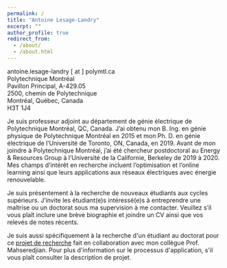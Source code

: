 ```yaml
---
permalink: /
title: "Antoine Lesage-Landry"
excerpt: ""
author_profile: true
redirect_from: 
  - /about/
  - /about.html
---
```

antoine.lesage-landry [ at ] polymtl.ca<br />
Polytechnique Montréal<br />
Pavillon Principal, A-429.05 <br />
2500, chemin de Polytechnique<br />
Montréal, Québec, Canada<br />
H3T 1J4<br />


Je suis professeur adjoint au département de génie électrique de Polytechnique Montréal, QC, Canada. J’ai obtenu mon B. Ing. en génie physique de Polytechnique Montréal en 2015 et mon Ph. D. en génie électrique de l’Université de Toronto, ON, Canada, en 2019. Avant de mon joindre à Polytechnique Montréal, j’ai été chercheur postdoctoral au Energy & Resources Group à l’Université de la Californie, Berkeley de 2019 à 2020. Mes champs d’intérêt en recherche incluent l’optimisation et l’online learning ainsi que leurs applications aux réseaux électriques avec énergie renouvelable.

Je suis présentement à la recherche de nouveaux étudiants aux cycles supérieurs. J’invite les étudiant(e)s intéressé(e)s à entreprendre une maîtrise ou un doctorat sous ma supervision à me contacter. Veuillez s’il vous plaît inclure une brève biographie et joindre un CV ainsi que vos relevés de notes récents.

Je suis aussi spécifiquement à la recherche d'un étudiant au doctorat pour ce [projet de recherche](http://alesagelandry.github.io/MANA_OPF_fr.pdf) fait en collaboration avec mon collègue Prof. Mahseredjian. Pour plus d'information sur le processus d'application, s'il vous plaît consulter la description de projet.
